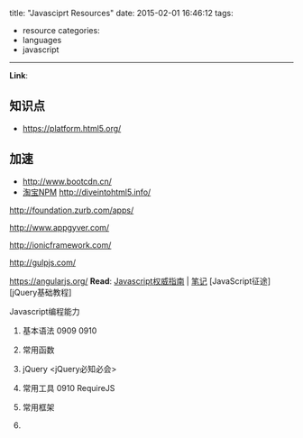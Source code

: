 title: "Javasciprt Resources"
date: 2015-02-01 16:46:12
tags:
- resource
categories:
- languages
- javascript

---

__Link__:

## 知识点
- https://platform.html5.org/

## 加速
- http://www.bootcdn.cn/
- [淘宝NPM](http://npm.taobao.org/)
http://diveintohtml5.info/

http://foundation.zurb.com/apps/

http://www.appgyver.com/

http://ionicframework.com/

http://gulpjs.com/

https://angularjs.org/
__Read__:
[Javascript权威指南][js-guide] | [笔记][js-guide-notes]
[JavaScript征途]
[jQuery基础教程]

[js-guide]: http://book.douban.com/subject/2228378/
[js-guide-notes]: http://book.douban.com/subject/2228378/

Javascript编程能力
1. 基本语法
0909 0910

2. 常用函数

3. jQuery
<jQuery必知必会>

4. 常用工具
0910 RequireJS

5. 常用框架
6.
